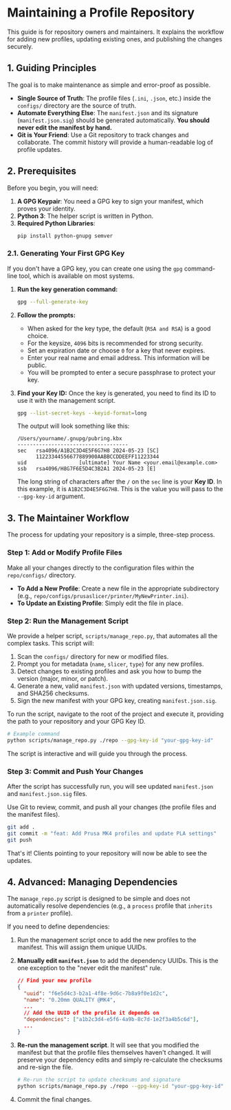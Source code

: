 # Maintaining a Profile Repository

This guide is for repository owners and maintainers. It explains the workflow for adding new profiles, updating existing ones, and publishing the changes securely.

## 1. Guiding Principles

The goal is to make maintenance as simple and error-proof as possible.

*   **Single Source of Truth**: The profile files (`.ini`, `.json`, etc.) inside the `configs/` directory are the source of truth.
*   **Automate Everything Else**: The `manifest.json` and its signature (`manifest.json.sig`) should be generated automatically. **You should never edit the manifest by hand.**
*   **Git is Your Friend**: Use a Git repository to track changes and collaborate. The commit history will provide a human-readable log of profile updates.

## 2. Prerequisites

Before you begin, you will need:

1.  **A GPG Keypair**: You need a GPG key to sign your manifest, which proves your identity.
2.  **Python 3**: The helper script is written in Python.
3.  **Required Python Libraries**:
    ```bash
    pip install python-gnupg semver
    ```

### 2.1. Generating Your First GPG Key

If you don't have a GPG key, you can create one using the `gpg` command-line tool, which is available on most systems.

1.  **Run the key generation command:**
    ```bash
    gpg --full-generate-key
    ```

2.  **Follow the prompts:**
    *   When asked for the key type, the default (`RSA and RSA`) is a good choice.
    *   For the keysize, `4096` bits is recommended for strong security.
    *   Set an expiration date or choose `0` for a key that never expires.
    *   Enter your real name and email address. This information will be public.
    *   You will be prompted to enter a secure passphrase to protect your key.

3.  **Find your Key ID:**
    Once the key is generated, you need to find its ID to use it with the management script.
    ```bash
    gpg --list-secret-keys --keyid-format=long
    ```
    The output will look something like this:
    ```
    /Users/yourname/.gnupg/pubring.kbx
    ------------------------------------
    sec   rsa4096/A1B2C3D4E5F6G7H8 2024-05-23 [SC]
          11223344556677889900AABBCCDDEEFF11223344
    uid                 [ultimate] Your Name <your.email@example.com>
    ssb   rsa4096/H8G7F6E5D4C3B2A1 2024-05-23 [E]
    ```
    The long string of characters after the `/` on the `sec` line is your **Key ID**. In this example, it is `A1B2C3D4E5F6G7H8`. This is the value you will pass to the `--gpg-key-id` argument.

## 3. The Maintainer Workflow

The process for updating your repository is a simple, three-step process.

### Step 1: Add or Modify Profile Files

Make all your changes directly to the configuration files within the `repo/configs/` directory.

*   **To Add a New Profile**: Create a new file in the appropriate subdirectory (e.g., `repo/configs/prusaslicer/printer/MyNewPrinter.ini`).
*   **To Update an Existing Profile**: Simply edit the file in place.

### Step 2: Run the Management Script

We provide a helper script, `scripts/manage_repo.py`, that automates all the complex tasks. This script will:

1.  Scan the `configs/` directory for new or modified files.
2.  Prompt you for metadata (`name`, `slicer`, `type`) for any new profiles.
3.  Detect changes to existing profiles and ask you how to bump the version (major, minor, or patch).
4.  Generate a new, valid `manifest.json` with updated versions, timestamps, and SHA256 checksums.
5.  Sign the new manifest with your GPG key, creating `manifest.json.sig`.

To run the script, navigate to the root of the project and execute it, providing the path to your repository and your GPG Key ID.

```bash
# Example command
python scripts/manage_repo.py ./repo --gpg-key-id "your-gpg-key-id"
```

The script is interactive and will guide you through the process.

### Step 3: Commit and Push Your Changes

After the script has successfully run, you will see updated `manifest.json` and `manifest.json.sig` files.

Use Git to review, commit, and push all your changes (the profile files and the manifest files).

```bash
git add .
git commit -m "feat: Add Prusa MK4 profiles and update PLA settings"
git push
```

That's it! Clients pointing to your repository will now be able to see the updates.

## 4. Advanced: Managing Dependencies

The `manage_repo.py` script is designed to be simple and does not automatically resolve dependencies (e.g., a `process` profile that `inherits` from a `printer` profile).

If you need to define dependencies:

1.  Run the management script once to add the new profiles to the manifest. This will assign them unique UUIDs.
2.  **Manually edit `manifest.json`** to add the dependency UUIDs. This is the one exception to the "never edit the manifest" rule.

    ```json
    // Find your new profile
    {
      "uuid": "f6e5d4c3-b2a1-4f8e-9d6c-7b8a9f0e1d2c",
      "name": "0.20mm QUALITY @MK4",
      ...
      // Add the UUID of the profile it depends on
      "dependencies": ["a1b2c3d4-e5f6-4a9b-8c7d-1e2f3a4b5c6d"],
      ...
    }
    ```

3.  **Re-run the management script**. It will see that you modified the manifest but that the profile files themselves haven't changed. It will preserve your dependency edits and simply re-calculate the checksums and re-sign the file.

    ```bash
    # Re-run the script to update checksums and signature
    python scripts/manage_repo.py ./repo --gpg-key-id "your-gpg-key-id"
    ```

4.  Commit the final changes.
